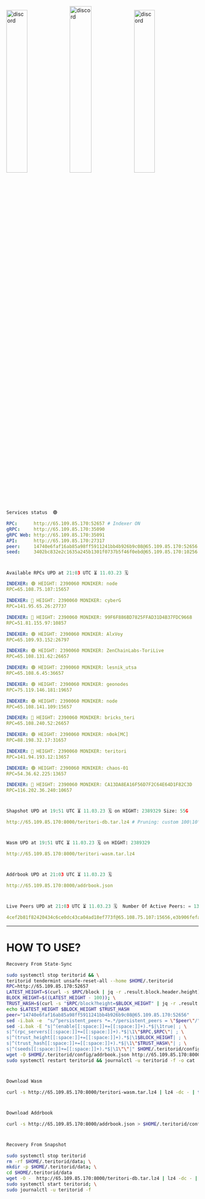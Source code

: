 [<img src='https://user-images.githubusercontent.com/83868103/215836529-812ac1b8-029f-4f5d-bb72-8539c308b0f4.png' alt='discord'  width='33%'>](https://github.com/romanv1812/Teritori/blob/main/data/mainnet_guide.md)[<img src='https://user-images.githubusercontent.com/83868103/215836572-1ace2f52-bfa5-452a-a9bd-1382169bc8f2.png' alt='discord'  width='33.39%'>](https://restake.app/teritori/torivaloper1qy38xmcrnht0kt5c5fryvl8llrpdwer6atxj5u/stake)[<img src='https://user-images.githubusercontent.com/83868103/215836599-cb1990d2-2e43-4fc2-898a-c373bcb64677.png' alt='discord'  width='33%'>](https://restake.app/teritori/torivaloper1qy38xmcrnht0kt5c5fryvl8llrpdwer6atxj5u/stake)
```python
Services status  🟢
```
```YAML
RPC:      http://65.109.85.170:52657 # Indexer ON
gRPC:     http://65.109.85.170:35090
gRPC Web: http://65.109.85.170:35091
API:      http://65.109.85.170:27317
peer:     14740e6faf16ab85a98ff5911241bb4b926b9c08@65.109.85.170:52656
seed:     3402bc832e2c1635a245b1301f0737b5f46f0ebd@65.109.85.170:10256
```
#
```python
Available RPCs UPD at 21:03 UTC ⏳ 11.03.23 🗓️ 
```
```YAML
INDEXER: 🟢 HEIGHT: 2390060 MONIKER: node
RPC=65.108.75.107:15657

INDEXER: 🔴 HEIGHT: 2390060 MONIKER: cyberG
RPC=141.95.65.26:27737

INDEXER: 🔴 HEIGHT: 2390060 MONIKER: 99F6F886BD7825FFAD31D4B37FDC9668
RPC=51.81.155.97:10857

INDEXER: 🟢 HEIGHT: 2390060 MONIKER: AlxVoy
RPC=65.109.93.152:26797

INDEXER: 🟢 HEIGHT: 2390060 MONIKER: ZenChainLabs-ToriLive
RPC=65.108.131.62:26657

INDEXER: 🟢 HEIGHT: 2390060 MONIKER: lesnik_utsa
RPC=65.108.6.45:36657

INDEXER: 🟢 HEIGHT: 2390060 MONIKER: geonodes
RPC=75.119.146.181:19657

INDEXER: 🟢 HEIGHT: 2390060 MONIKER: node
RPC=65.108.141.109:15657

INDEXER: 🔴 HEIGHT: 2390060 MONIKER: bricks_teri
RPC=65.108.240.52:26657

INDEXER: 🟢 HEIGHT: 2390060 MONIKER: n0ok[MC]
RPC=88.198.32.17:31657

INDEXER: 🔴 HEIGHT: 2390060 MONIKER: teritori
RPC=141.94.193.12:13657

INDEXER: 🟢 HEIGHT: 2390060 MONIKER: chaos-01
RPC=54.36.62.225:13657

INDEXER: 🔴 HEIGHT: 2390060 MONIKER: CA13DA8EA16F56D7F2C64E64D1F82C3D
RPC=116.202.36.240:10657

```
#
```python
Shapshot UPD at 19:51 UTC ⏳ 11.03.23 🗓️ on HIGHT: 2389329 Size: 55G
```
```YAML
http://65.109.85.170:8000/teritori-db.tar.lz4 # Pruning: custom 100\10\100 Indexer kv
```
#
```python
Wasm UPD at 19:51 UTC ⏳ 11.03.23 🗓️ on HIGHT: 2389329
```
```YAML
http://65.109.85.170:8000/teritori-wasm.tar.lz4
```
#
```python
Addrbook UPD at 21:03 UTC ⏳ 11.03.23 🗓️ 
```
```YAML
http://65.109.85.170:8000/addrbook.json
```
#
```python
Live Peers UPD at 21:03 UTC ⏳ 11.03.23 🗓️  Number Of Active Peers: = 13
```
```YAML
4cef2b81f82420434c6ce0dc43ca04ad18ef773f@65.108.75.107:15656,e3b906fefa58783395fcf72086c698707908a558@141.95.65.26:27736,3bd3a20d7c8a26a20927289a7a6bffecf71de53e@51.81.155.97:10856,6ef7a8bc7a3cc0856594f12570e8f2282a099dcf@65.109.93.152:26796,8e9624292123624e4eddc3f43189f08a0424127e@65.108.131.62:26656,46b7ae20e3cc4264076a91c3601f3894a021a80d@65.108.6.45:36656,16f90d350de14a596ebdc683ce5e703c14e40bb3@75.119.146.181:19656,5cabaab828aea4bcc60e20c5a87b469c43023557@65.108.141.109:15656,a57b53a46e6f473b42a6db6e0c0f216b1611efcb@65.108.240.52:26656,e3374c3d25a36f06662fa150043e5e6529d11570@88.198.32.17:31656,317d9a102d4a04337c65571c18df0e98269dce87@141.94.193.12:13656,10a19941e819a9a89873398b1d52794929d245a0@54.36.62.225:13656,d40face481bc00a617d9a29c39be412a776e28c2@116.202.36.240:10656
```
---
# HOW TO USE?
```python
Recovery From State-Sync
```
```bash
sudo systemctl stop teritorid && \
teritorid tendermint unsafe-reset-all --home $HOME/.teritorid
RPC=http://65.109.85.170:52657
LATEST_HEIGHT=$(curl -s $RPC/block | jq -r .result.block.header.height); \
BLOCK_HEIGHT=$((LATEST_HEIGHT - 100)); \
TRUST_HASH=$(curl -s "$RPC/block?height=$BLOCK_HEIGHT" | jq -r .result.block_id.hash)
echo $LATEST_HEIGHT $BLOCK_HEIGHT $TRUST_HASH
peer="14740e6faf16ab85a98ff5911241bb4b926b9c08@65.109.85.170:52656"
sed -i.bak -e  "s/^persistent_peers *=.*/persistent_peers = \"$peer\"/" $HOME/.teritorid/config/config.toml
sed -i.bak -E "s|^(enable[[:space:]]+=[[:space:]]+).*$|\1true| ; \
s|^(rpc_servers[[:space:]]+=[[:space:]]+).*$|\1\"$RPC,$RPC\"| ; \
s|^(trust_height[[:space:]]+=[[:space:]]+).*$|\1$BLOCK_HEIGHT| ; \
s|^(trust_hash[[:space:]]+=[[:space:]]+).*$|\1\"$TRUST_HASH\"| ; \
s|^(seeds[[:space:]]+=[[:space:]]+).*$|\1\"\"|" $HOME/.teritorid/config/config.toml
wget -O $HOME/.teritorid/config/addrbook.json http://65.109.85.170:8000/addrbook.json
sudo systemctl restart teritorid && journalctl -u teritorid -f -o cat
```
#
```python
Download Wasm
```
```bash
curl -s http://65.109.85.170:8000/teritori-wasm.tar.lz4 | lz4 -dc - | tar -xf - -C $HOME/.teritorid/data
```
#
```python
Download Addrbook
```
```bash
curl -s http://65.109.85.170:8000/addrbook.json > $HOME/.teritorid/config/addrbook.json
```
#
```python
Recovery From Snapshot
```
```bash
sudo systemctl stop teritorid
rm -rf $HOME/.teritorid/data; \
mkdir -p $HOME/.teritorid/data; \
cd $HOME/.teritorid/data
wget -O -  http://65.109.85.170:8000/teritori-db.tar.lz4 | lz4 -dc - | tar -xf - -C $HOME/.teritorid
sudo systemctl start teritorid; \
sudo journalctl -u teritorid -f
```
